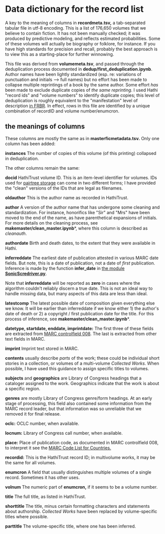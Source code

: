 Data dictionary for the record list
===================================

A key to the meaning of columns in **recordmeta.tsv,** a tab-separated tabular file in utf-8 encoding.
This is a list of 176,650 volumes that we believe to contain fiction. It has not been manually checked; it was produced by predictive modeling, and reflects estimated probabilities. Some of these volumes will actually be biography or folklore, for instance. If you have high standards for precision and recall, probably the best approach is to view this as a starting-place for further winnowing.

This file was derived from **volumemeta.tsv**, and passed through the deduplication process documented in **dedup/first_deduplication.ipynb**. Author names have been lightly standardized (esp. re: variations of punctuation and initials --> full names) but no effort has been made to collapse multiple reprintings of a book by the same author. Some effort *has* been made to exclude duplicate copies of *the same reprinting*. I used Hathi "record ids" and "volume numbers" to identify duplicate copies; this level of deduplication is roughly equivalent to the "manifestation" level of description [in FRBR](https://en.wikipedia.org/wiki/Functional_Requirements_for_Bibliographic_Records). In effect, rows in this file are identified by a unique combination of recordID and volume number/enumcron.

the meanings of columns
-----------------------

These columns are mostly the same as in **masterficmetadata.tsv.** Only one column has been added:

**instances** The number of copies of this volume (of this printing) collapsed in deduplication.

The other columns remain the same:

**docid** HathiTrust volume ID. This is an item-level identifier for volumes. IDs used for [pairtree storage](https://confluence.ucop.edu/display/Curation/PairTree) can come in two different forms; I have provided the "clean" versions of the IDs that are legal as filenames.

**oldauthor** This is the author name as recorded in HathiTrust.

**author** A version of the author name that has undergone some cleaning and standardization. For instance, honorifics like "Sir" and "Mrs" have been moved to the end of the name, as have parenthetical expansions of initials. For more details on the cleaning process, see **makemaster/clean_master.ipynb***, where this column is described as *cleanauth*.

**authordate** Birth and death dates, to the extent that they were available in Hathi.

**inferreddate** The earliest date of publication attested in various MARC date fields. But note, this is a date of publication, not a date of *first* publication. Inference is made by the function **infer_date** in [the module **SonicScredriver.py**](https://github.com/tedunderwood/library/blob/master/SonicScrewdriver.py).

Note that **inferreddate** will be reported as **zero** in cases where the algorithm couldn't reliably discern a true date. This is not an ideal way to handle missing data, but many aspects of this data are less than ideal.

**latestcomp** The latest possible date of composition given everything else we know. It will be earlier than inferreddate if we know either 1) the author's date of death or 2) a copyright / first publication date for the title. For this process of inference, see **makemaster/clean_master.ipynb***.

**datetype, startdate, enddate, imprintdate:** The first three of these fields are extracted from [MARC controlfield 008](http://www.loc.gov/marc/archive/2000/concise/ecbd008s.html). The last is extracted from other text fields in MARC.

**imprint** Imprint text stored in MARC.

**contents** usually describe *parts* of the work; these could be individual short stories in a collection, or volumes of a multi-volume *Collected Works*. When possible, I have used this guidance to assign specific titles to volumes.

**subjects** and **geographics** are Library of Congress headings that a cataloger assigned to the work. Geographics indicate that the work is about a specific region.

**genres** are mostly Library of Congress genre/form headings. At an early stage of processing, this field also contained some information from the MARC record leader, but that information was so unreliable that we removed it for final release.

**oclc:** OCLC number, when available.

**locnum:** Library of Congress call number, when available.

**place:** Place of publication code, as documented in MARC controlfield 008, to interpret it see the [MARC Code List for Countries.](https://www.loc.gov/marc/countries/)

**recordid:** This is the HathiTrust record ID; in multivolume works, it may be the same for all volumes.

**enumcron** A field that usually distinguishes multiple volumes of a single record. Sometimes it has other uses.

**volnum** The numeric part of **enumcron,** if it seems to be a volume number.

**title** The full title, as listed in HathiTrust.

**shorttitle** The title, minus certain formatting characters and statements about authorship. *Collected Works* have been replaced by volume-specific titles where possible.

**parttitle** The volume-specific title, where one has been inferred.
